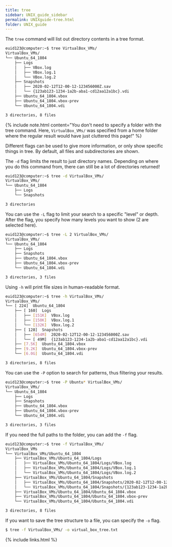 ```yaml
---
title: tree
sidebar: UNIX_guide_sidebar
permalink: UNIXguide-tree.html
folder: UNIX_guide
---
```


<link rel="stylesheet" href="css/theme-blue.css">

The `tree` command will list out directory contents in a tree format.
```bash
euid123@computer:~$ tree VirtualBox_VMs/
VirtualBox_VMs/
└── Ubuntu_64_1804
    ├── Logs
    │   ├── VBox.log
    │   ├── VBox.log.1
    │   └── VBox.log.2
    ├── Snapshots
    │   ├── 2020-02-12T12-00-12-123456000Z.sav
    │   └── {123ab123-1234-1a2b-aba1-cd12aa12a1bc}.vdi
    ├── Ubuntu_64_1804.vbox
    ├── Ubuntu_64_1804.vbox-prev
    └── Ubuntu_64_1804.vdi

3 directories, 8 files
```

{% include note.html content="You don't need to specify a folder with the
tree command. Here, `VirtualBox_VMs/` was specified from a home folder where
the regular result would have just cluttered this page!" %}

Different flags can be used to give more information, or only show specific
things in tree. By default, all files and subdirectories are shown.

The `-d` flag limits the result to just directory names. Depending on where
you do this command from, there can still be a lot of directories returned!
```bash
euid123@computer:~$ tree -d VirtualBox_VMs/
VirtualBox_VMs/
└── Ubuntu_64_1804
    ├── Logs
    └── Snapshots

3 directories
```

You can use the `-L` flag to limit your search to a specific "level" or depth.
After the flag, you specify how many levels you want to show (2 are selected
here).
```bash
euid123@computer:~$ tree -L 2 VirtualBox_VMs/
VirtualBox_VMs/
└── Ubuntu_64_1804
    ├── Logs
    ├── Snapshots
    ├── Ubuntu_64_1804.vbox
    ├── Ubuntu_64_1804.vbox-prev
    └── Ubuntu_64_1804.vdi

3 directories, 3 files
```

Using `-h` will print file sizes in human-readable format.
```bash
euid123@computer:~$ tree -h VirtualBox_VMs/
VirtualBox_VMs/
└── [ 224]  Ubuntu_64_1804
    ├── [ 160]  Logs
    │   ├── [151K]  VBox.log
    │   ├── [150K]  VBox.log.1
    │   └── [132K]  VBox.log.2
    ├── [ 128]  Snapshots
    │   ├── [654M]  2020-02-12T12-00-12-123456000Z.sav
    │   └── [ 49M]  {123ab123-1234-1a2b-aba1-cd12aa12a1bc}.vdi
    ├── [7.5K]  Ubuntu_64_1804.vbox
    ├── [9.2K]  Ubuntu_64_1804.vbox-prev
    └── [6.0G]  Ubuntu_64_1804.vdi

3 directories, 8 files
```

You can use the `-P` option to search for patterns, thus filtering your results.
```bash
euid123@computer:~$ tree -P Ubuntu* VirtualBox_VMs/
VirtualBox_VMs/
└── Ubuntu_64_1804
    ├── Logs
    ├── Snapshots
    ├── Ubuntu_64_1804.vbox
    ├── Ubuntu_64_1804.vbox-prev
    └── Ubuntu_64_1804.vdi

3 directories, 3 files
```

If you need the full paths to the folder, you can add the `-f` flag.
```bash
euid123@computer:~$ tree -f VirtualBox_VMs/
VirtualBox_VMs
└── VirtualBox_VMs/Ubuntu_64_1804
    ├── VirtualBox_VMs/Ubuntu_64_1804/Logs
    │   ├── VirtualBox_VMs/Ubuntu_64_1804/Logs/VBox.log
    │   ├── VirtualBox_VMs/Ubuntu_64_1804/Logs/VBox.log.1
    │   └── VirtualBox_VMs/Ubuntu_64_1804/Logs/VBox.log.2
    ├── VirtualBox_VMs/Ubuntu_64_1804/Snapshots
    │   ├── VirtualBox_VMs/Ubuntu_64_1804/Snapshots/2020-02-12T12-00-12-123456000Z.sav
    │   └── VirtualBox_VMs/Ubuntu_64_1804/Snapshots/{123ab123-1234-1a2b-aba1-cd12aa12a1bc}.vdi
    ├── VirtualBox_VMs/Ubuntu_64_1804/Ubuntu_64_1804.vbox
    ├── VirtualBox_VMs/Ubuntu_64_1804/Ubuntu_64_1804.vbox-prev
    └── VirtualBox_VMs/Ubuntu_64_1804/Ubuntu_64_1804.vdi

3 directories, 8 files
```

If you want to save the tree structure to a file, you can specify the `-o` flag.
```bash
$ tree -f VirtualBox_VMs/ -o virtual_box_tree.txt
```

{% include links.html %}
